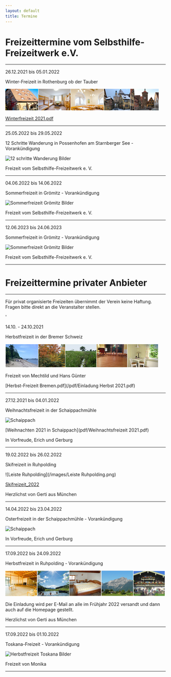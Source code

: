 ```yaml
---
layout: default
title: Termine
---
```

# Freizeittermine vom Selbsthilfe-Freizeitwerk e.V.

--------------------------------------------------------------------------------------------------

26.12.2021 bis 05.01.2022

Winter-Freizeit in Rothenburg ob der Tauber

![Rothenburg op der Tauber](/images/rothenburg.png)

[Winterfreizeit 2021.pdf](/pdf/Silvester-Rothenburg-2021.pdf)

---------------------------------------------------------------------------------------------------

25.05.2022 bis 29.05.2022 

12 Schritte Wanderung in Possenhofen am Starnberger See - Vorankündigung

![12 schritte Wanderung Bilder](https://ik.imagekit.io/zcrl68n9dky/tr:oi-leisten@@W_5.jpeg,ox-0,oy-0,ow-94,oh-68:oi-leisten@@W_2.jpeg,ox-97,oy-0,ow-94,oh-68:oi-leisten@@W_3.jpeg,ox-194,oy-0,ow-94,oh-68:oi-leisten@@W_4.jpeg,ox-291,oy-0,ow-94,oh-68:oi-leisten@@W_1.jpeg,ox-388,oy-0,ow-94,oh-68/white.jpg)

Freizeit vom Selbsthilfe-Freizeitwerk e. V. 

---------------------------------------------------------------------------------------------------

04.06.2022 bis 14.06.2022 

Sommerfreizeit in Grömitz - Vorankündigung 

![Sommerfreizeit Grömitz Bilder](https://ik.imagekit.io/zcrl68n9dky/tr:oi-leisten@@GR_1.jpeg,ox-0,oy-0,ow-94,oh-68:oi-leisten@@GR_2.jpeg,ox-97,oy-0,ow-94,oh-68:oi-leisten@@GR_3.jpeg,ox-194,oy-0,ow-94,oh-68:oi-leisten@@GR_4.jpeg,ox-291,oy-0,ow-94,oh-68:oi-leisten@@GR_5.jpeg,ox-388,oy-0,ow-94,oh-68/white.jpg)

Freizeit vom Selbsthilfe-Freizeitwerk e. V. 

--------------------------------------------------------------------------------------------------

12.06.2023 bis 24.06.2023 

Sommerfreizeit in Grömitz - Vorankündigung 

![Sommerfreizeit Grömitz Bilder](https://ik.imagekit.io/zcrl68n9dky/tr:oi-leisten@@GR_1.jpeg,ox-0,oy-0,ow-94,oh-68:oi-leisten@@GR_2.jpeg,ox-97,oy-0,ow-94,oh-68:oi-leisten@@GR_3.jpeg,ox-194,oy-0,ow-94,oh-68:oi-leisten@@GR_4.jpeg,ox-291,oy-0,ow-94,oh-68:oi-leisten@@GR_5.jpeg,ox-388,oy-0,ow-94,oh-68/white.jpg)

Freizeit vom Selbsthilfe-Freizeitwerk e. V. 

---------------------------------------------------------------------------------------------------

# Freizeittermine privater Anbieter

---------------------------------------------------------------------------------------------------

Für privat organisierte Freizeiten übernimmt der Verein keine Haftung. Fragen bitte direkt an die Veranstalter stellen.

'

14.10. - 24.10.2021

Herbstfreizeit in der Bremer Schweiz

![Freizeit Bremen im Herbst](/images/Leiste_Herbst_Bremen.jpg)

Freizeit von Mechtild und Hans Günter

[Herbst-Freizeit Bremen.pdf](/pdf/Einladung Herbst 2021.pdf)

------------------------------------------------------------------------------------------------

27.12.2021 bis 04.01.2022 

Weihnachtsfreizeit in der Schaippachmühle

![Schaippach](/images/schaippach.jpeg)

[Weihnachten 2021 in Schaippach](pdf/Weihnachtsfreizeit 2021.pdf)

In Vorfreude, Erich und Gerburg

---------------------------------------------------------------------------------------------------

19.02.2022 bis 26.02.2022

Skifreizeit in Ruhpolding

![Leiste Ruhpolding](/images/Leiste Ruhpolding.png)

[Skifreizeit_2022](pdf/Skifreizeit_2022_anonym.pdf)

Herzlichst von Gerti aus München

----------------------------------------------------------------------------------------------------

14.04.2022 bis 23.04.2022 

Osterfreizeit in der Schaippachmühle - Vorankündigung 

![Schaippach](/images/schaippach.jpeg)

In Vorfreude, Erich und Gerburg 

-----------------------------------------------------------------------------------------------------

17.09.2022 bis 24.09.2022

Herbstfreizeit in Ruhpolding - Vorankündigung

![ruhpolding](/images/bildleiste_2021.png)

Die Einladung wird per E-Mail an alle im Frühjahr 2022 versandt und dann auch auf die Homepage gestellt.

Herzlichst von Gerti aus München

------------------------------------------------------------------------------------------------------

17.09.2022 bis 01.10.2022

Toskana-Freizeit - Vorankündigung

![Herbstfreizeit Toskana Bilder](https://ik.imagekit.io/zcrl68n9dky/tr:oi-leisten@@TO_1.jpg,ox-0,oy-0,ow-94,oh-68:oi-leisten@@TO_2.jpg,ox-97,oy-0,ow-94,oh-68:oi-leisten@@TO_3.jpg,ox-194,oy-0,ow-94,oh-68:oi-leisten@@TO_4.jpg,ox-291,oy-0,ow-94,oh-68:oi-leisten@@TO_5.png,ox-388,oy-0,ow-94,oh-68/white.jpg)


Freizeit von Monika

------------------------------------------------------------------------------------------------------


